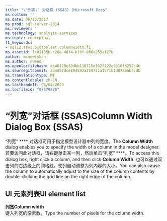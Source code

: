 ```yaml
---
title: "\"列宽\" 对话框 (SSAS) |Microsoft Docs"
ms.custom: ''
ms.date: 06/13/2017
ms.prod: sql-server-2014
ms.reviewer: ''
ms.technology: analysis-services
ms.topic: conceptual
f1_keywords:
- sql12.asvs.bidtoolset.columnwidth.f1
ms.assetid: 1c81185b-c20a-4df4-b10f-066a255af27b
author: minewiskan
ms.author: owend
ms.openlocfilehash: de40178e39dbb110715e162f122e9310f8252c4b
ms.sourcegitcommit: ad4d92dce894592a259721a1571b1d8736abacdb
ms.translationtype: MT
ms.contentlocale: zh-CN
ms.lasthandoff: 08/04/2020
ms.locfileid: "87579876"
---
```

# <a name="column-width-dialog-box-ssas"></a><span data-ttu-id="a9878-102">“列宽”对话框 (SSAS)</span><span class="sxs-lookup"><span data-stu-id="a9878-102">Column Width Dialog Box (SSAS)</span></span>
  <span data-ttu-id="a9878-103">“列宽” \*\*\*\* 对话框可用于指定模型设计器中列的宽度。</span><span class="sxs-lookup"><span data-stu-id="a9878-103">The **Column Width** dialog enables you to specify the width of a column in the model designer.</span></span> <span data-ttu-id="a9878-104">若要访问此对话框，请右键单击某一列，然后单击“列宽” \*\*\*\*。</span><span class="sxs-lookup"><span data-stu-id="a9878-104">To access this dialog box, right click a column, and then click **Column Width**.</span></span> <span data-ttu-id="a9878-105">也可以通过双击列的右边缘上的网格线，使列自动调整为列内容的大小。</span><span class="sxs-lookup"><span data-stu-id="a9878-105">You can also cause the column to automatically adjust to the size of the column contents by double-clicking the grid line on the right edge of the column.</span></span>  
  
## <a name="ui-element-list"></a><span data-ttu-id="a9878-106">UI 元素列表</span><span class="sxs-lookup"><span data-stu-id="a9878-106">UI element list</span></span>  
 <span data-ttu-id="a9878-107">**列宽**</span><span class="sxs-lookup"><span data-stu-id="a9878-107">**Column width**</span></span>  
 <span data-ttu-id="a9878-108">键入列宽的像素数。</span><span class="sxs-lookup"><span data-stu-id="a9878-108">Type the number of pixels for the column width.</span></span>  
  
  
